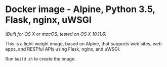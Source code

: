 # Docker image - Alpine, Python 3.5, Flask, nginx, uWSGI

_(Built for OS X or macOS; tested on OS X 10.11.6)_

This is a light-weight image, based on Alpine, that supports web sites, web apps, and RESTful APIs using Flask, nginx, and uWSGI.

Run `build.sh` to create the image.
